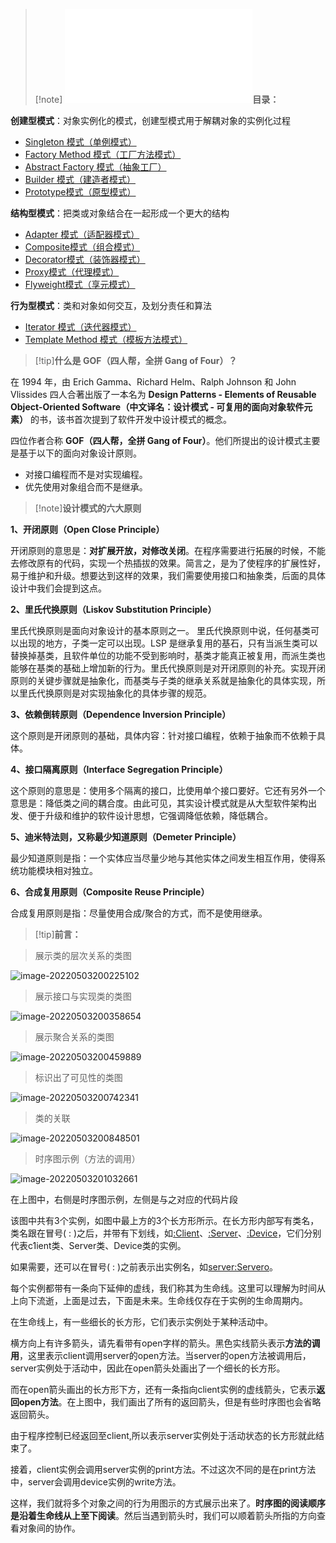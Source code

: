 > [!note] <embed src="/_media/目录.svg" type="image/svg+xml" />**目录：**

**创建型模式**：对象实例化的模式，创建型模式用于解耦对象的实例化过程

- [Singleton 模式（单例模式）](/框架架构/设计模式/Singleton模式 "Singleton模式")
- [Factory Method 模式（工厂方法模式）](/框架架构/设计模式/FactoryMethod模式 "Factory Method 模式")
- [Abstract Factory 模式（抽象工厂）](/框架架构/设计模式/AbstractFactory模式 "AbstractFactory模式")
- [Builder 模式（建造者模式）](/框架架构/设计模式/Builder模式 "Builder模式")
- [Prototype模式（原型模式）](/框架架构/设计模式/Prototype模式 "Prototype模式")

**结构型模式**：把类或对象结合在一起形成一个更大的结构

- [Adapter 模式（适配器模式）](/框架架构/设计模式/Adapter模式 "Adapter模式")
- [Composite模式（组合模式）](/框架架构/设计模式/Composite模式 "Composite模式")
- [Decorator模式（装饰器模式）](/框架架构/设计模式/Decorator模式 "Decorator模式")
- [Proxy模式（代理模式）](/框架架构/设计模式/Proxy模式 "Proxy模式")
- [Flyweight模式（享元模式）](/框架架构/设计模式/Flyweight模式 "Flyweight模式")

**行为型模式**：类和对象如何交互，及划分责任和算法

- [Iterator 模式（迭代器模式）](/框架架构/设计模式/Iterator模式 "Iterator模式")
- [Template Method 模式（模板方法模式）](/框架架构/设计模式/TemplateMethod模式 "TemplateMethod模式")

> [!tip]**什么是 GOF（四人帮，全拼 Gang of Four）？**

在 1994 年，由 Erich Gamma、Richard Helm、Ralph Johnson 和 John Vlissides 四人合著出版了一本名为 **Design Patterns - Elements of Reusable Object-Oriented Software（中文译名：设计模式 - 可复用的面向对象软件元素）** 的书，该书首次提到了软件开发中设计模式的概念。

四位作者合称 **GOF（四人帮，全拼 Gang of Four）**。他们所提出的设计模式主要是基于以下的面向对象设计原则。

- 对接口编程而不是对实现编程。
- 优先使用对象组合而不是继承。

> [!note]**设计模式的六大原则**

**1、开闭原则（Open Close Principle）**

开闭原则的意思是：**对扩展开放，对修改关闭**。在程序需要进行拓展的时候，不能去修改原有的代码，实现一个热插拔的效果。简言之，是为了使程序的扩展性好，易于维护和升级。想要达到这样的效果，我们需要使用接口和抽象类，后面的具体设计中我们会提到这点。

**2、里氏代换原则（Liskov Substitution Principle）**

里氏代换原则是面向对象设计的基本原则之一。 里氏代换原则中说，任何基类可以出现的地方，子类一定可以出现。LSP 是继承复用的基石，只有当派生类可以替换掉基类，且软件单位的功能不受到影响时，基类才能真正被复用，而派生类也能够在基类的基础上增加新的行为。里氏代换原则是对开闭原则的补充。实现开闭原则的关键步骤就是抽象化，而基类与子类的继承关系就是抽象化的具体实现，所以里氏代换原则是对实现抽象化的具体步骤的规范。

**3、依赖倒转原则（Dependence Inversion Principle）**

这个原则是开闭原则的基础，具体内容：针对接口编程，依赖于抽象而不依赖于具体。

**4、接口隔离原则（Interface Segregation Principle）**

这个原则的意思是：使用多个隔离的接口，比使用单个接口要好。它还有另外一个意思是：降低类之间的耦合度。由此可见，其实设计模式就是从大型软件架构出发、便于升级和维护的软件设计思想，它强调降低依赖，降低耦合。

**5、迪米特法则，又称最少知道原则（Demeter Principle）**

最少知道原则是指：一个实体应当尽量少地与其他实体之间发生相互作用，使得系统功能模块相对独立。

**6、合成复用原则（Composite Reuse Principle）**

合成复用原则是指：尽量使用合成/聚合的方式，而不是使用继承。

> [!tip]**前言：**

> 展示类的层次关系的类图

  ![image-20220503200225102](image/image-20220503200225102.png ":size=65%")

> 展示接口与实现类的类图

![image-20220503200358654](image/image-20220503200358654.png ":size=65%")

> 展示聚合关系的类图

![image-20220503200459889](image/image-20220503200459889.png ":size=65%")

> 标识出了可见性的类图

 ![image-20220503200742341](image/image-20220503200742341.png ":size=65%")

> 类的关联

![image-20220503200848501](image/image-20220503200848501.png ":size=65%")

> 时序图示例（方法的调用）

![image-20220503201032661](image/image-20220503201032661.png ":size=65%")

在上图中，右侧是时序图示例，左侧是与之对应的代码片段

该图中共有3个实例，如图中最上方的3个长方形所示。在长方形内部写有类名，类名跟在冒号( : )之后，并带有下划线，如<u>:Client</u>、<u>:Server</u>、<u>:Device</u>，它们分别代表c1ient类、Server类、Device类的实例。

如果需要，还可以在冒号( : )之前表示出实例名，如<u>server:Servero</u>。

每个实例都带有一条向下延伸的虚线，我们称其为生命线。这里可以理解为时间从上向下流逝，上面是过去，下面是未来。生命线仅存在于实例的生命周期内。

在生命线上，有一些细长的长方形，它们表示实例处于某种活动中。

横方向上有许多箭头，请先看带有open字样的箭头。黑色实线箭头表示**方法的调用**，这里表示client调用server的open方法。当server的open方法被调用后，server实例处于活动中，因此在open箭头处画出了一个细长的长方形。

而在open箭头画出的长方形下方，还有一条指向client实例的虚线箭头，它表示**返回open方法**。在上图中，我们画出了所有的返回箭头，但是有些时序图也会省略返回箭头。

由于程序控制已经返回至client,所以表示server实例处于活动状态的长方形就此结束了。

接着，client实例会调用server实例的print方法。不过这次不同的是在print方法中，server会调用device实例的write方法。

这样，我们就将多个对象之间的行为用图示的方式展示出来了。**时序图的阅读顺序是沿着生命线从上至下阅读**。然后当遇到箭头时，我们可以顺着箭头所指的方向查看对象间的协作。